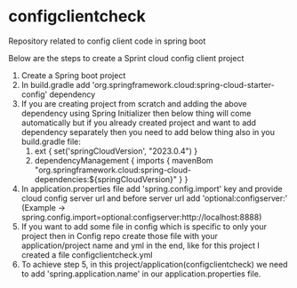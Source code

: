 # configclientcheck
Repository related to config client code in spring boot

Below are the steps to create a Sprint cloud config client project
1. Create a Spring boot project
2. In build.gradle add 'org.springframework.cloud:spring-cloud-starter-config' dependency
3. If you are creating project from scratch and adding the above dependency using Spring Initializer then below thing will come automatically but if you already created project and want to add dependency separately then you need to add below thing also in you build.gradle file:
   1. ext {
      set('springCloudVersion', "2023.0.4")
      }
   2. dependencyManagement {
      imports {
      mavenBom "org.springframework.cloud:spring-cloud-dependencies:${springCloudVersion}"
      }
      }
4. In application.properties file add 'spring.config.import' key and provide cloud config server url and before server url add 'optional:configserver:' (Example -> spring.config.import=optional:configserver:http://localhost:8888)
5. If you want to add some file in config which is specific to only your project then in Config repo create those file with your application/project name and yml in the end, like for this project I created a file configclientcheck.yml
6. To achieve step 5, in this project/application(configclientcheck) we need to add 'spring.application.name' in our application.properties file.



